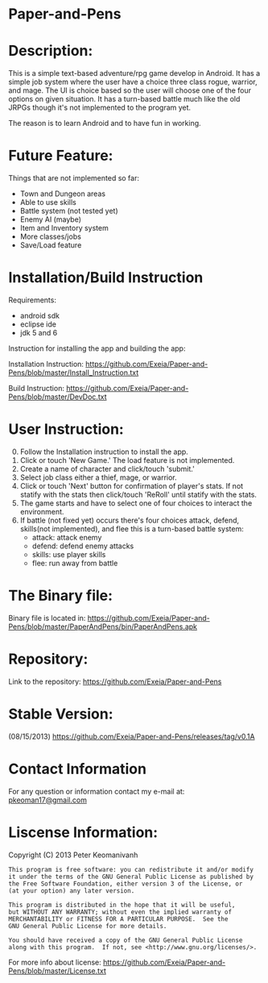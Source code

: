 Paper-and-Pens
===============


Description:
===============

This is a simple text-based adventure/rpg game develop in Android. It has a simple job system where the user have a choice three class
rogue, warrior, and mage. The UI is choice based so the user will choose one of the four options on given situation. It has a turn-based 
battle much like the old JRPGs though it's not implemented to the program yet. 

The reason is to learn Android and to have fun in working.


Future Feature:
================

Things that are not implemented so far:
- Town and Dungeon areas
- Able to use skills
- Battle system (not tested yet)
- Enemy AI (maybe)
- Item and Inventory system
- More classes/jobs
- Save/Load feature

Installation/Build Instruction
==============

Requirements:
- android sdk
- eclipse ide
- jdk 5 and 6

Instruction for installing the app and building the app:

Installation Instruction:  https://github.com/Exeia/Paper-and-Pens/blob/master/Install_Instruction.txt

Build Instruction: https://github.com/Exeia/Paper-and-Pens/blob/master/DevDoc.txt


User Instruction:
==================

0. Follow the Installation instruction to install the app.  
1. Click or touch 'New Game.' The load feature is not implemented.
2. Create a name of character and click/touch 'submit.'
3. Select job class either a thief, mage, or warrior.
4. Click or touch 'Next' button for confirmation of player's stats. If not statify with the stats then click/touch 'ReRoll' until statify with the stats.
5. The game starts and have to select one of four choices to interact the environment. 
6. If battle (not fixed yet) occurs there's four choices attack, defend, skills(not implemented), and flee this is a turn-based battle system:
	- attack: attack enemy
	- defend: defend enemy attacks
	- skills: use player skills 
	- flee: run away from battle



The Binary file:
================
Binary file is located in: https://github.com/Exeia/Paper-and-Pens/blob/master/PaperAndPens/bin/PaperAndPens.apk


Repository:
==============
Link to the repository: https://github.com/Exeia/Paper-and-Pens

Stable Version:
================

(08/15/2013)
https://github.com/Exeia/Paper-and-Pens/releases/tag/v0.1A

Contact Information
===========
For any question or information contact my e-mail at:
pkeoman17@gmail.com

Liscense Information:
=======================

 Copyright (C) 2013  Peter Keomanivanh

    This program is free software: you can redistribute it and/or modify
    it under the terms of the GNU General Public License as published by
    the Free Software Foundation, either version 3 of the License, or
    (at your option) any later version.

    This program is distributed in the hope that it will be useful,
    but WITHOUT ANY WARRANTY; without even the implied warranty of
    MERCHANTABILITY or FITNESS FOR A PARTICULAR PURPOSE.  See the
    GNU General Public License for more details.

    You should have received a copy of the GNU General Public License
    along with this program.  If not, see <http://www.gnu.org/licenses/>.


For more info about license: https://github.com/Exeia/Paper-and-Pens/blob/master/License.txt
